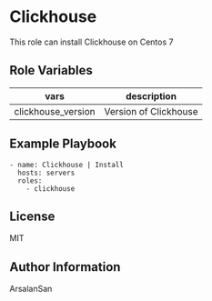 Clickhouse
=========

This role can install Clickhouse on Centos 7

Role Variables
--------------

|vars|description|
|--------|-------------|
|clickhouse_version|Version of Clickhouse|

Example Playbook
----------------

```
- name: Clickhouse | Install
  hosts: servers
  roles:
    - clickhouse
```

License
-------

MIT

Author Information
------------------

ArsalanSan
